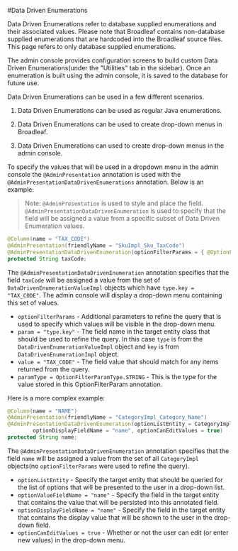 #Data Driven Enumerations

Data Driven Enumerations refer to database supplied enumerations and their associated values.  Please note that Broadleaf contains non-database supplied enumerations that are hardcoded into the Broadleaf source files.  This page refers to only database supplied enumerations.

The admin console provides configuration screens to build custom Data Driven Enumerations(under the "Utilities" tab in the sidebar).  Once an enumeration is built using the admin console, it is saved to the database for future use.  

Data Driven Enumerations can be used in a few different scenarios.

1.  Data Driven Enumerations can be used as regular Java enumerations.

2.  Data Driven Enumerations can be used to create drop-down menus in Broadleaf.

3.  Data Driven Enumerations can used to create drop-down menus in the admin console.
  
To specify the values that will be used in a dropdown menu in the admin console the `@AdminPresentation` annotation is used with the `@AdminPresentationDataDrivenEnumerations` annotation.  Below is an example:

>Note:  `@AdminPresentation` is used to style and place the field.  `@AdminPresentationDataDrivenEnumeration` is used to specify that the field will be assigned a value from a specific subset of Data Driven Enumeration values.  

```java
@Column(name = "TAX_CODE")
@AdminPresentation(friendlyName = "SkuImpl_Sku_TaxCode")
@AdminPresentationDataDrivenEnumeration(optionFilterParams = { @OptionFilterParam(param = "type.key", value = "TAX_CODE", paramType = OptionFilterParamType.STRING) })
protected String taxCode;
```

The `@AdminPresentationDataDrivenEnumeration` annotation specifies that the field `taxCode` will be assigned a value from the set of `DataDrivenEnumerationValueImpl` objects which have `type.key = "TAX_CODE"`.  The admin console will display a drop-down menu containing this set of values.

+ `optionFilterParams` - Additional parameters to refine the query that is used to specify which values will be visible in the drop-down menu.
+ `param = "type.key"` - The field name in the target entity class that should be used to refine the query.  In this case `type` is from the `DataDrivenEnumerationValueImpl` object and `key` is from `DataDrivenEnumerationImpl` object.
+ `value = "TAX_CODE"` - The field value that should match for any items returned from the query.
+ `paramType = OptionFilterParamType.STRING` - This is the type for the value stored in this OptionFilterParam annotation.
 
Here is a more complex example:

```java
@Column(name = "NAME")
@AdminPresentation(friendlyName = "CategoryImpl_Category_Name")
@AdminPresentationDataDrivenEnumeration(optionListEntity = CategoryImpl.class, optionValueFieldName = "name", 
        optionDisplayFieldName = "name", optionCanEditValues = true)
protected String name;
```
The `@AdminPresentationDataDrivenEnumeration` annotation specifies that the field `name` will be assigned a value from the set of all `CategoryImpl` objects(no `optionFilterParams` were used to refine the query).

+ `optionListEntity` - Specify the target entity that should be queried for the list of options that will be presented to the user in a drop-down list.
+ `optionValueFieldName = "name"` - Specify the field in the target entity that contains the value that will be persisted into this annotated field.
+ `optionDisplayFieldName = "name"` - Specify the field in the target entity that contains the display value that will be shown to the user in the drop-down field.
+ `optionCanEditValues = true` - Whether or not the user can edit (or enter new values) in the drop-down menu.



